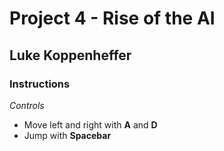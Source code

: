 # Project 4 - Rise of the AI
## Luke Koppenheffer

### Instructions

*Controls*
- Move left and right with **A** and **D**
- Jump with **Spacebar**
